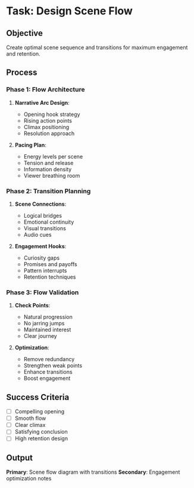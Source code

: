 # Task: Design Scene Flow

## Objective
Create optimal scene sequence and transitions for maximum engagement and retention.

## Process

### Phase 1: Flow Architecture
1. **Narrative Arc Design**:
   - Opening hook strategy
   - Rising action points
   - Climax positioning
   - Resolution approach

2. **Pacing Plan**:
   - Energy levels per scene
   - Tension and release
   - Information density
   - Viewer breathing room

### Phase 2: Transition Planning
1. **Scene Connections**:
   - Logical bridges
   - Emotional continuity
   - Visual transitions
   - Audio cues

2. **Engagement Hooks**:
   - Curiosity gaps
   - Promises and payoffs
   - Pattern interrupts
   - Retention techniques

### Phase 3: Flow Validation
1. **Check Points**:
   - Natural progression
   - No jarring jumps
   - Maintained interest
   - Clear journey

2. **Optimization**:
   - Remove redundancy
   - Strengthen weak points
   - Enhance transitions
   - Boost engagement

## Success Criteria
- [ ] Compelling opening
- [ ] Smooth flow
- [ ] Clear climax
- [ ] Satisfying conclusion
- [ ] High retention design

## Output
**Primary**: Scene flow diagram with transitions
**Secondary**: Engagement optimization notes